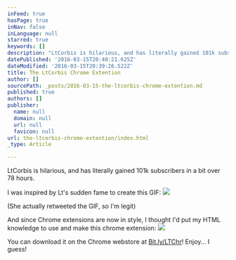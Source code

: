 ```yaml
---
inFeed: true
hasPage: true
inNav: false
inLanguage: null
starred: true
keywords: []
description: "LtCorbis is hilarious, and has literally gained 101k subscribers in a bit over 78 hours.\_"
datePublished: '2016-03-15T20:40:21.625Z'
dateModified: '2016-03-15T20:39:26.522Z'
title: The LtCorbis Chrome Extention
author: []
sourcePath: _posts/2016-03-15-the-ltcorbis-chrome-extention.md
published: true
authors: []
publisher:
  name: null
  domain: null
  url: null
  favicon: null
url: the-ltcorbis-chrome-extention/index.html
_type: Article

---
```

LtCorbis is hilarious, and has literally gained 101k subscribers in a bit over 78 hours. 

I was inspired by Lt's sudden fame to create this GIF:
![](https://the-grid-user-content.s3-us-west-2.amazonaws.com/a837c366-32fc-4aa9-8549-581e0dbd2edb.gif)

(She actually retweeted the GIF, so I'm legit)

And since Chrome extensions are now in style, I thought I'd put my HTML knowledge to use and make this chrome extension:
![](https://the-grid-user-content.s3-us-west-2.amazonaws.com/6a76aa5a-2e1f-4030-b5a7-9f85208b4a65.png)

You can download it on the Chrome webstore at [Bit.ly/LTChr][0]! Enjoy... I guess!

[0]: http://Bit.ly/LTChr
